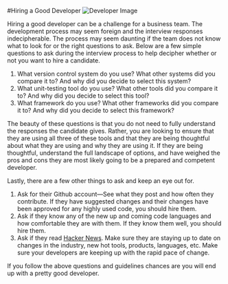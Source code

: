 #Hiring a Good Developer
![Developer Image](http://i.kinja-img.com/gawker-media/image/upload/s--E7n8SWvP--/c_fit,fl_progressive,q_80,w_636/17ht906fsyfsajpg.jpg)

Hiring a good developer can be a challenge for a business team. The development process may seem foreign and the interview responses indecipherable. The process may seem daunting if the team does not know what to look for or the right questions to ask.  Below are a few simple questions to ask during the interview process to help decipher whether or not you want to hire a candidate.

1.	What version control system do you use? What other systems did you compare it to? And why did you decide to select this system?
2.	What unit-testing tool do you use? What other tools did you compare it to? And why did you decide to select this tool?
3.	What framework do you use? What other frameworks did you compare it to? And why did you decide to select this framework?

The beauty of these questions is that you do not need to fully understand the responses the candidate gives. Rather, you are looking to ensure that they are using all three of these tools and that they are being thoughtful about what they are using and why they are using it. If they are being thoughtful, understand the full landscape of options, and have weighed the pros and cons they are most likely going to be a prepared and competent developer.

Lastly, there are a few other things to ask and keep an eye out for. 

1.	Ask for their Github account—See what they post and how often they contribute. If they have suggested changes and their changes have been approved for any highly used code, you should hire them.
2.	Ask if they know any of the new up and coming code languages and how comfortable they are with them. If they know them well, you should hire them.
3.	Ask if they read [Hacker News](www.news.ycombinator.com). Make sure they are staying up to date on changes in the industry, new hot tools, products, languages, etc. Make sure your developers are keeping up with the rapid pace of change.

If you follow the above questions and guidelines chances are you will end up with a pretty good developer.

